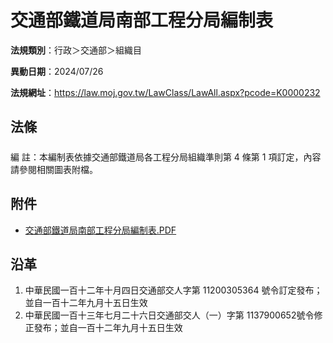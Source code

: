 # 交通部鐵道局南部工程分局編制表

**法規類別**：行政＞交通部＞組織目

**異動日期**：2024/07/26  

**法規網址**：https://law.moj.gov.tw/LawClass/LawAll.aspx?pcode=K0000232





## 法條
##### 
編      註：本編制表依據交通部鐵道局各工程分局組織準則第 4  條第 1 項訂定，內容請參閱相關圖表附檔。
## 附件
* [交通部鐵道局南部工程分局編制表.PDF](https://law.moj.gov.tw/LawClass/LawGetFile.ashx?FileId=0000372652)
## 沿革
1. 中華民國一百十二年十月四日交通部交人字第 11200305364  號令訂定發布；並自一百十二年九月十五日生效
1. 中華民國一百十三年七月二十六日交通部交人（一）字第 1137900652號令修正發布；並自一百十二年九月十五日生效
